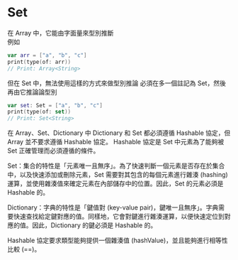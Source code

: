 # Set

在 Array 中，它能由字面量來型別推斷  
例如

```swift
var arr = ["a", "b", "c"]
print(type(of: arr))
// Print: Array<String>
```

但在 Set 中，無法使用這樣的方式來做型別推論
必須在多一個註記為 Set，然後再由它推論論型別  

```swift
var set: Set = ["a", "b", "c"]
print(type(of: set))
// Print: Set<String>
```

在 Array、Set、Dictionary 中
Dictionary 和 Set 都必須遵循 Hashable 協定，但 Array 並不要求遵循 Hashable 協定。
Hashable 協定是 Set 中元素為了能夠被 Set 正確管理而必須遵循的條件。

Set：集合的特性是「元素唯一且無序」。為了快速判斷一個元素是否存在於集合中，以及快速添加或刪除元素，Set 需要對其包含的每個元素進行雜湊 (hashing) 運算，並使用雜湊值來確定元素在內部儲存中的位置。因此，Set 的元素必須是 Hashable 的。

Dictionary：字典的特性是「鍵值對 (key-value pair)，鍵唯一且無序」。字典需要快速查找給定鍵對應的值。同樣地，它會對鍵進行雜湊運算，以便快速定位到對應的值。因此，Dictionary 的鍵必須是 Hashable 的。

Hashable 協定要求類型能夠提供一個雜湊值 (hashValue)，並且能夠進行相等性比較 (==)。
